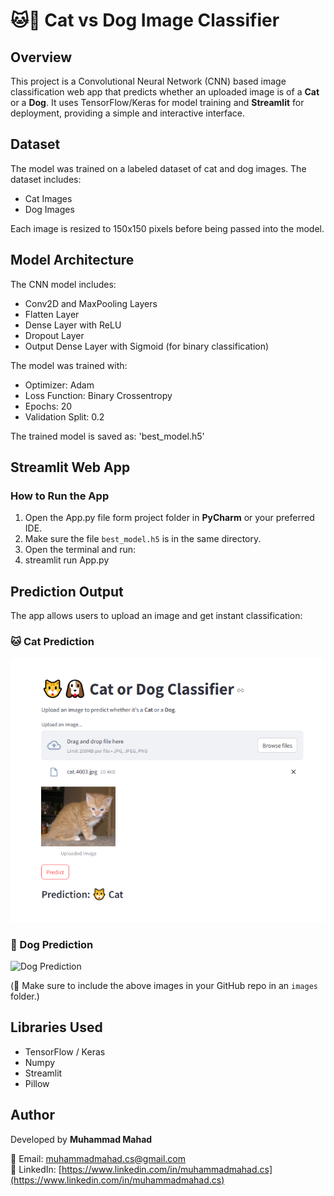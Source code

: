 # 🐱🐶 Cat vs Dog Image Classifier

## Overview

This project is a Convolutional Neural Network (CNN) based image classification web app that predicts whether an uploaded image is of a **Cat** or a **Dog**. It uses TensorFlow/Keras for model training and **Streamlit** for deployment, providing a simple and interactive interface.

## Dataset

The model was trained on a labeled dataset of cat and dog images. The dataset includes:

* Cat Images
* Dog Images

Each image is resized to 150x150 pixels before being passed into the model.

## Model Architecture

The CNN model includes:

* Conv2D and MaxPooling Layers
* Flatten Layer
* Dense Layer with ReLU
* Dropout Layer
* Output Dense Layer with Sigmoid (for binary classification)

The model was trained with:

* Optimizer: Adam
* Loss Function: Binary Crossentropy
* Epochs: 20
* Validation Split: 0.2

The trained model is saved as:
'best_model.h5'


## Streamlit Web App

### How to Run the App

1. Open the App.py file form project folder in **PyCharm** or your preferred IDE.
2. Make sure the file `best_model.h5` is in the same directory.
3. Open the terminal and run:
4. streamlit run App.py



## Prediction Output

The app allows users to upload an image and get instant classification:

### 🐱 Cat Prediction

![Cat Prediction](https://github.com/M-MAHAD1/Cat-_VS_Dog_Image_Classifier_CNN_Model/blob/main/catpred.PNG)

### 🐶 Dog Prediction

![Dog Prediction](https://github.com/M-MAHAD1/Cat-Dog-Classifier/blob/main/images/dog_prediction.jpg)

(📌 Make sure to include the above images in your GitHub repo in an `images` folder.)

## Libraries Used

- TensorFlow / Keras
- Numpy
- Streamlit
- Pillow


## Author

Developed by **Muhammad Mahad**

📧 Email: muhammadmahad.cs@gmail.com  
🔗 LinkedIn: [https://www.linkedin.com/in/muhammadmahad.cs](https://www.linkedin.com/in/muhammadmahad.cs)
